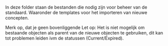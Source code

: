 In deze folder staan de bestanden die nodig zijn voor beheer van de standaard. Waaronder de templates voor het importeren van nieuwe concepten.

Merk op, dat je geen bovenliggende Let op:  Het is niet mogelijk om bestaande objecten als parent van de nieuwe objecten te gebruiken, dit kan tot problemen leiden ivm de statussen (Current/Expired).